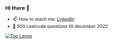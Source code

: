 ### Hi there 👋

- 📫 How to reach me: [LinkedIn](https://www.linkedin.com/in/vikrant-bhadauria-025011157/)
- 🥅 500 Leetcode questions till december 2022
<!-- *!578U@wJI4nmMMu!ODQcy3f -->

<!-- [![Vikrant's GitHub stats](https://github-readme-stats.vercel.app/api?username=vikrant911998&count_private=true&bg_color=315,e96443,904e95&title_color=fff&text_color=fff
)](https://github.com/anuraghazra/github-readme-stats) -->

[![Top Langs](https://github-readme-stats.vercel.app/api/top-langs/?username=vikrant911998&layout=compact&count_private=true)](https://github.com/anuraghazra/github-readme-stats)



<!--
**vikrant911998/vikrant911998** is a ✨ _special_ ✨ repository because its `README.md` (this file) appears on your GitHub profile.

Here are some ideas to get you started:

- 🔭 I’m currently working on ...
- 🌱 I’m currently learning ...
- 👯 I’m looking to collaborate on ...
- 🤔 I’m looking for help with ...
- 💬 Ask me about ...
- 📫 How to reach me: ...
- 😄 Pronouns: ...
- ⚡ Fun fact: ...
-->
